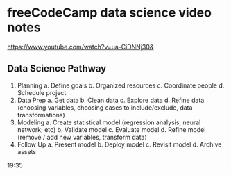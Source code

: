 # freeCodeCamp data science video notes

<https://www.youtube.com/watch?v=ua-CiDNNj30&>

## Data Science Pathway

1. Planning
  a. Define goals
  b. Organized resources
  c. Coordinate people
  d. Schedule project
2. Data Prep
  a. Get data
  b. Clean data
  c. Explore data
  d. Refine data (choosing variables, choosing cases to include/exclude, data transformations)
3. Modeling
  a. Create statistical model (regression analysis; neural network; etc)
  b. Validate model
  c. Evaluate model
  d. Refine model (remove / add new variables, transform data)
4. Follow Up
  a. Present model
  b. Deploy model
  c. Revisit model
  d. Archive assets

19:35
